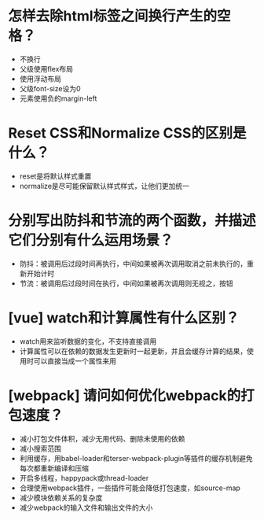 # 怎样去除html标签之间换行产生的空格？

- 不换行
- 父级使用flex布局
- 使用浮动布局
- 父级font-size设为0
- 元素使用负的margin-left

# Reset CSS和Normalize CSS的区别是什么？

- reset是将默认样式重置
- normalize是尽可能保留默认样式样式，让他们更加统一

# 分别写出防抖和节流的两个函数，并描述它们分别有什么运用场景？

- 防抖：被调用后过段时间再执行，中间如果被再次调用取消之前未执行的，重新开始计时
- 节流：被调用后过段时间在执行，中间如果被再次调用则无视之，按钮

# [vue] watch和计算属性有什么区别？

- watch用来监听数据的变化，不支持直接调用
- 计算属性可以在依赖的数据发生更新时一起更新，并且会缓存计算的结果，使用时可以直接当成一个属性来用

# [webpack] 请问如何优化webpack的打包速度？

- 减小打包文件体积，减少无用代码、删除未使用的依赖
- 减小搜索范围
- 利用缓存，用babel-loader和terser-webpack-plugin等插件的缓存机制避免每次都重新编译和压缩
- 开启多线程，happypack或thread-loader
- 合理使用webpack插件，一些插件可能会降低打包速度，如source-map
- 减少模块依赖关系的复杂度
- 减少webpack的输入文件和输出文件的大小